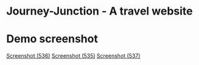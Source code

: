 # Journey-Junction - A travel website







# Demo screenshot
[Screenshot (536)](https://github.com/user-attachments/assets/1ab0daa6-1bab-49d4-bf17-877670cc28c3)
[Screenshot (535)](https://github.com/user-attachments/assets/25e3a9a8-8ba1-4c42-bc33-e54d684851dd)
[Screenshot (537)](https://github.com/user-attachments/assets/ad8c30c9-56d0-493f-92c7-c4c8b49d2d21)

